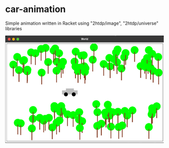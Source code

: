 # car-animation
Simple animation written in Racket using "2htdp/image", "2htdp/universe" libraries

<img src="res/ss.png" />
